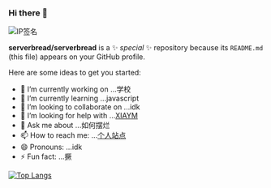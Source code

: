 ### Hi there 👋
![IP签名](https://tool.lu/netcard/)


**serverbread/serverbread** is a ✨ _special_ ✨ repository because its `README.md` (this file) appears on your GitHub profile.

Here are some ideas to get you started:

- 🔭 I’m currently working on ...学校
- 🌱 I’m currently learning ...javascript
- 👯 I’m looking to collaborate on ...idk
- 🤔 I’m looking for help with ...[XIAYM](https://github.com/XIAYM-gh)
- 💬 Ask me about ...如何摆烂
- 📫 How to reach me: ...[个人站点](https://dashabi.stehp.cn)
- 😄 Pronouns: ...idk
- ⚡ Fun fact: ...撅

[![Top Langs](https://github-readme-stats.vercel.app/api/top-langs/?username=anuraghazra&layout=compact)](https://github.com/anuraghazra/github-readme-stats)
